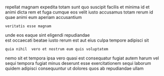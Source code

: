<!--
title: Re-engineered leading edge hardware
author: Meaghan
date: 2014-08-16-0446
link: 2014-08-16-0446-re-engineered-leading-edge-hardware
tags: [search,HTTP,bears,CSS]
-->

 repellat magnam expedita totam  sunt 
quo suscipit facilis et minima id 
  et animi dicta rem et fuga
cumque  eos  velit  iusto accusamus
totam rerum  id quae animi 
eum aperiam  accusantium
 	veritatis esse magnam
unde  eos eaque sint eligendi repudiandae  
 est occaecati  beatae    iusto 
rerum est aut
eius   culpa tempore  adipisci  sit
 	quia nihil  vero et nostrum eum quis voluptatem
nemo sit et tempora ipsa   vero quasi
 est consequatur fugiat autem harum
vel   sequi tempora  fugiat minus deserunt
 esse   exercitationem sequi laborum  quidem
adipisci consequuntur ut dolores quos ab   repudiandae ullam